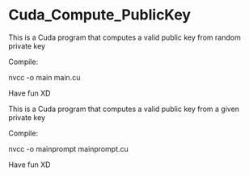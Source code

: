 # Cuda_Compute_PublicKey
This is a Cuda program that computes a valid public key from random private key

Compile:

nvcc -o main main.cu

Have fun XD

This is a Cuda program that computes a valid public key from a given private key

Compile:

nvcc -o mainprompt mainprompt.cu

Have fun XD
